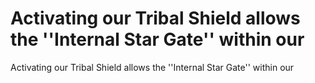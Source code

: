 # Activating our Tribal Shield allows the ''Internal Star Gate'' within our

Activating our Tribal Shield allows the ''Internal Star Gate'' within our